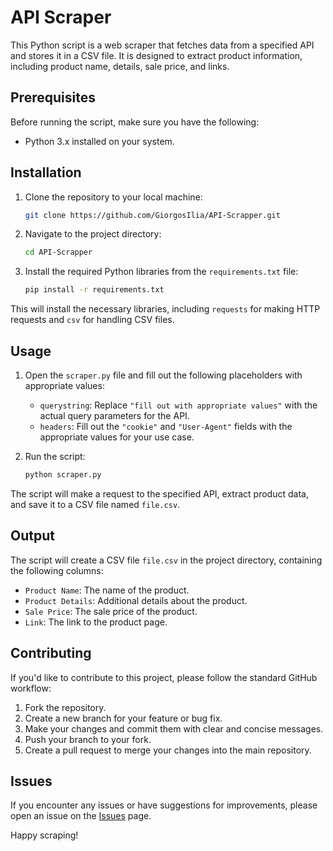 # API Scraper

This Python script is a web scraper that fetches data from a specified API and stores it in a CSV file. It is designed to extract product information, including product name, details, sale price, and links.

## Prerequisites

Before running the script, make sure you have the following:

- Python 3.x installed on your system.

## Installation

1. Clone the repository to your local machine:

   ```bash
   git clone https://github.com/GiorgosIlia/API-Scrapper.git
   ```

2. Navigate to the project directory:

   ```bash
   cd API-Scrapper
   ```

3. Install the required Python libraries from the `requirements.txt` file:

   ```bash
   pip install -r requirements.txt
   ```

This will install the necessary libraries, including `requests` for making HTTP requests and `csv` for handling CSV files.

## Usage

1. Open the `scraper.py` file and fill out the following placeholders with appropriate values:

   - `querystring`: Replace `"fill out with appropriate values"` with the actual query parameters for the API.
   - `headers`: Fill out the `"cookie"` and `"User-Agent"` fields with the appropriate values for your use case.

2. Run the script:

   ```bash
   python scraper.py
   ```

The script will make a request to the specified API, extract product data, and save it to a CSV file named `file.csv`.

## Output

The script will create a CSV file `file.csv` in the project directory, containing the following columns:

- `Product Name`: The name of the product.
- `Product Details`: Additional details about the product.
- `Sale Price`: The sale price of the product.
- `Link`: The link to the product page.

## Contributing

If you'd like to contribute to this project, please follow the standard GitHub workflow:

1. Fork the repository.
2. Create a new branch for your feature or bug fix.
3. Make your changes and commit them with clear and concise messages.
4. Push your branch to your fork.
5. Create a pull request to merge your changes into the main repository.

## Issues

If you encounter any issues or have suggestions for improvements, please open an issue on the [Issues](https://github.com/GiorgosIlia/API-Scrapper/issues) page.

Happy scraping!
